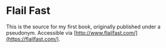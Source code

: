 # Flail Fast

This is the source for my first book, originally published under a pseudonym. Accessible via [http://www.flailfast.com/](https://flailfast.com/).
